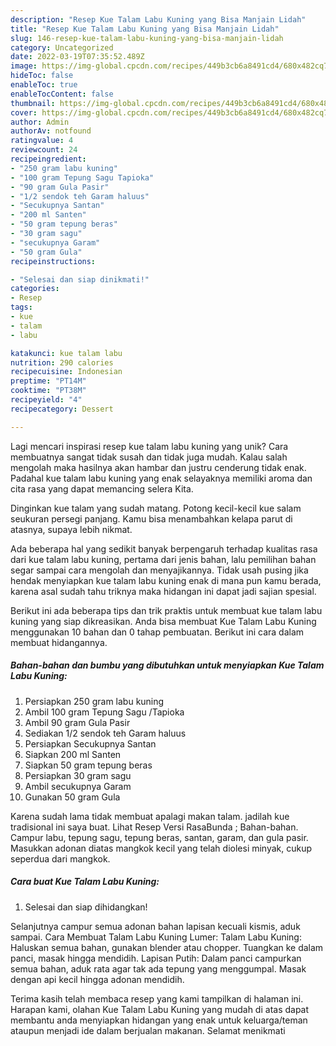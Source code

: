 ```yaml
---
description: "Resep Kue Talam Labu Kuning yang Bisa Manjain Lidah"
title: "Resep Kue Talam Labu Kuning yang Bisa Manjain Lidah"
slug: 146-resep-kue-talam-labu-kuning-yang-bisa-manjain-lidah
category: Uncategorized
date: 2022-03-19T07:35:52.489Z
image: https://img-global.cpcdn.com/recipes/449b3cb6a8491cd4/680x482cq70/kue-talam-labu-kuning-foto-resep-utama.jpg
hideToc: false
enableToc: true
enableTocContent: false
thumbnail: https://img-global.cpcdn.com/recipes/449b3cb6a8491cd4/680x482cq70/kue-talam-labu-kuning-foto-resep-utama.jpg
cover: https://img-global.cpcdn.com/recipes/449b3cb6a8491cd4/680x482cq70/kue-talam-labu-kuning-foto-resep-utama.jpg
author: Admin
authorAv: notfound
ratingvalue: 4
reviewcount: 24
recipeingredient:
- "250 gram labu kuning"
- "100 gram Tepung Sagu Tapioka"
- "90 gram Gula Pasir"
- "1/2 sendok teh Garam haluus"
- "Secukupnya Santan"
- "200 ml Santen"
- "50 gram tepung beras"
- "30 gram sagu"
- "secukupnya Garam"
- "50 gram Gula"
recipeinstructions:

- "Selesai dan siap dinikmati!"
categories:
- Resep
tags:
- kue
- talam
- labu

katakunci: kue talam labu 
nutrition: 290 calories
recipecuisine: Indonesian
preptime: "PT14M"
cooktime: "PT38M"
recipeyield: "4"
recipecategory: Dessert

---
```





Lagi mencari inspirasi resep kue talam labu kuning yang unik? Cara membuatnya sangat tidak susah dan tidak juga mudah. Kalau salah mengolah maka hasilnya akan hambar dan justru cenderung tidak enak. Padahal kue talam labu kuning yang enak selayaknya memiliki aroma dan cita rasa yang dapat memancing selera Kita.





Dinginkan kue talam yang sudah matang. Potong kecil-kecil kue salam seukuran persegi panjang. Kamu bisa menambahkan kelapa parut di atasnya, supaya lebih nikmat.

Ada beberapa hal yang sedikit banyak berpengaruh terhadap kualitas rasa dari kue talam labu kuning, pertama dari jenis bahan, lalu pemilihan bahan segar sampai cara mengolah dan menyajikannya. Tidak usah pusing jika hendak menyiapkan kue talam labu kuning enak di mana pun kamu berada, karena asal sudah tahu triknya maka hidangan ini dapat jadi sajian spesial.






Berikut ini ada beberapa tips dan trik praktis untuk membuat kue talam labu kuning yang siap dikreasikan. Anda bisa membuat Kue Talam Labu Kuning menggunakan 10 bahan dan 0 tahap pembuatan. Berikut ini cara dalam membuat hidangannya.

<!--inarticleads1-->

##### Bahan-bahan dan bumbu yang dibutuhkan untuk menyiapkan Kue Talam Labu Kuning:

1. Persiapkan 250 gram labu kuning
1. Ambil 100 gram Tepung Sagu /Tapioka
1. Ambil 90 gram Gula Pasir
1. Sediakan 1/2 sendok teh Garam haluus
1. Persiapkan Secukupnya Santan
1. Siapkan 200 ml Santen
1. Siapkan 50 gram tepung beras
1. Persiapkan 30 gram sagu
1. Ambil secukupnya Garam
1. Gunakan 50 gram Gula


Karena sudah lama tidak membuat apalagi makan talam. jadilah kue tradisional ini saya buat. Lihat Resep Versi RasaBunda ; Bahan-bahan. Campur labu, tepung sagu, tepung beras, santan, garam, dan gula pasir. Masukkan adonan diatas mangkok kecil yang telah diolesi minyak, cukup seperdua dari mangkok. 

<!--inarticleads2-->

##### Cara buat Kue Talam Labu Kuning:


1. Selesai dan siap dihidangkan!

Selanjutnya campur semua adonan bahan lapisan kecuali kismis, aduk sampai. Cara Membuat Talam Labu Kuning Lumer: Talam Labu Kuning: Haluskan semua bahan, gunakan blender atau chopper. Tuangkan ke dalam panci, masak hingga mendidih. Lapisan Putih: Dalam panci campurkan semua bahan, aduk rata agar tak ada tepung yang menggumpal. Masak dengan api kecil hingga adonan mendidih. 

Terima kasih telah membaca resep yang kami tampilkan di halaman ini. Harapan kami, olahan Kue Talam Labu Kuning yang mudah di atas dapat membantu anda menyiapkan hidangan yang enak untuk keluarga/teman ataupun menjadi ide dalam berjualan makanan. Selamat menikmati
